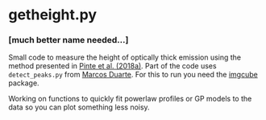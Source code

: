 # getheight.py
### [much better name needed...]

Small code to measure the height of optically thick emission using the method presented in [Pinte et al. (2018a)](https://ui.adsabs.harvard.edu/abs/2018A%26A...609A..47P/abstract). Part of the code uses `detect_peaks.py` from [Marcos Duarte](https://github.com/demotu/BMC). For this to run you need the [imgcube](https://github.com/richteague/imgcube) package.

Working on functions to quickly fit powerlaw profiles or GP models to the data so you can plot something less noisy.
